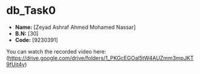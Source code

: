# db_Task0

- **Name:** [Zeyad Ashraf Ahmed Mohamed Nassar]  
- **B.N:** [30]  
- **Code:** [9230391]  

You can watch the recorded video here:  
(https://drive.google.com/drive/folders/1_PKGcEGOal5tW4AUZmm3mpJKT9fUjt4y)
